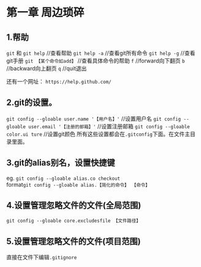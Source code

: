 第一章 周边琐碎  
===  
1.帮助
---  

`git` 和 `git help` //查看帮助
`git help -a`  //查看git所有命令
`git help -g`  //查看git手册
`git 【某个命令如add】`  //查看具体命令的帮助
`f` //forward向下翻页
`b` //backward向上翻页
`q` //quit退出

还有一个网址：
`https://help.github.com/`

2.git的设置。
---  

`git config --gloable user.name '【用户名】'`    //设置用户名
`git config --gloable user.email '【注册的邮箱】'`  //设置注册邮箱
`git config --gloable color.ui ture`      //设置git颜色
所有这些设置都会在`.gitconfig`下面。在文件主目录里面。

3.git的alias别名，设置快捷键
---  

eg. `git config --gloable alias.co checkout`  
format`git config --gloable alias.【简化的命令】 【命令】`  

4.设置管理忽略文件的文件(全局范围)
---  

`git config --gloable core.excludesfile 【文件路径】`

5.设置管理忽略文件的文件(项目范围)
---  

直接在文件下编辑`.gitignore`
